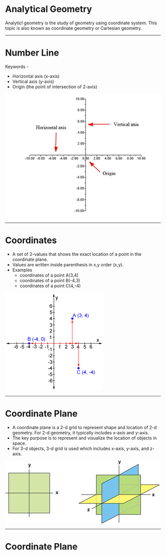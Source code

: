 # Analytical Geometry

Analyticl geometry is the study of geometry using coordinate system. This topic is also known as coordinate geometry or Cartesian geometry.

---

# Number Line

Keywords -

- Horizontal axis (x-axis)
- Vertical axis (y-axis)
- Origin (the point of intersection of 2-axis)

![Number line](./images/number-line.jpg)

---

# Coordinates

- A set of 2-values that shows the exact location of a point in the coordinate plane.
- Values are written inside parenthesis in x,y order (x,y).
- Examples
    - coordinates of a point A(3,4)
    - coordinates of a point B(-4,3)
    - coordinates of a point C(4,-4)

![Coordinates](./images/coordinates.png)

---

# Coordinate Plane

- A coordinate plane is a 2-d grid to represent shape and location of 2-d geometry. For 2-d geometry, it typically includes x-axis and y-axis.
- The key purpose is to represent and visualize the location of objects in space.
- For 3-d objects, 3-d grid is used which includes x-axis, y-axis, and z-axis.

![Coordinate-Plane](./images/coordinate-plane.png)

---

# Coordinate Plane
